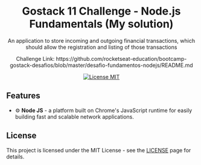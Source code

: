 <h1 align="center">
<br>
Gostack 11 Challenge - Node.js Fundamentals (My solution)
</h1>

<p align="center">An application to store incoming and outgoing financial transactions, which should allow the registration and listing of those transactions</p>
<p align="center">Challenge Link: https://github.com/rocketseat-education/bootcamp-gostack-desafios/blob/master/desafio-fundamentos-nodejs/README.md</p>

<p align="center">
  <a href="https://opensource.org/licenses/MIT">
    <img src="https://img.shields.io/badge/License-MIT-blue.svg" alt="License MIT">
  </a>
</p>

## Features
[//]: # (Add the features of your project here:)

- ⚙️ **Node JS** - a platform built on Chrome's JavaScript runtime for easily building fast and scalable network applications.

## License

This project is licensed under the MIT License - see the [LICENSE](https://opensource.org/licenses/MIT) page for details.
